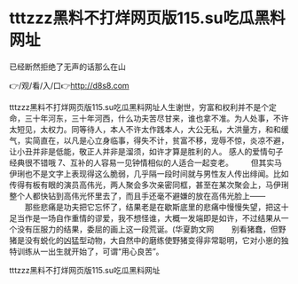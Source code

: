 # tttzzz黑料不打烊网页版115.su吃瓜黑料网址
已经断然拒绝了无声的话那么在山

👉/观/看/入/口👉http://d8s8.com

tttzzz黑料不打烊网页版115.su吃瓜黑料网址人生谢世，穷富和权利并不是个定命，三十年河东，三十年河西，什么功夫苦尽甘来，谁也拿不准。为人处事，不许太短见，太权力。同等待人，本人不许太作践本人，大公无私，大洪量方，和和缓气，实简直在，以凡是心立身临事，得失不计，贫富不移，宠辱不惊，炎凉不避，让小丑并非是低能，敬正人并非是溜须，如许才算是胜利的人。
		感人的爱情句子经典很不错哦	7、互补的人容易一见钟情相似的人适合一起变老。
　　但其实马伊琍也不是文字上表现得这么脆弱，几乎隔一段时间就与男性友人传出绯闻。比如传得有板有眼的演员高伟光，两人聚会多次亲密同框，甚至在某次聚会上，马伊琍整个人都快钻到高伟光怀里去了，而且手还毫不避嫌的放在高伟光脸上——
　　那些悲痛是功夫把它忘怀了，结果老是在歇斯底里的悲痛中慢慢失望，把这十足当作是一场自作重情的谬爱，我不想怪谁，大概一发端即是如许，不过结果从一个没有压服力的结果，委屈的画上这一段荒诞。(华夏韵文网
　　别看猪蠢，但野猪是没有蜕化的凶猛型动物，大自然中的磨练使野猪变得非常聪明，它对小崽的独特训练从一出生就开始了，可谓“用心良苦”。

tttzzz黑料不打烊网页版115.su吃瓜黑料网址
